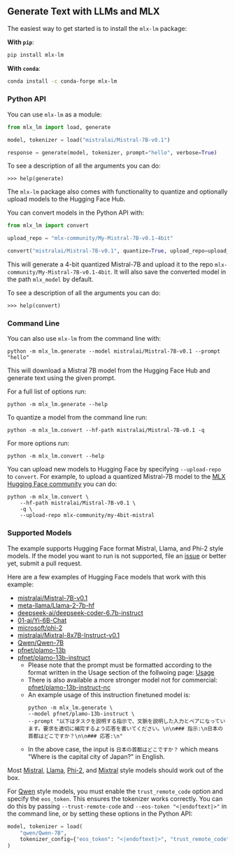 ## Generate Text with LLMs and MLX

The easiest way to get started is to install the `mlx-lm` package:

**With `pip`**:

```sh
pip install mlx-lm
```

**With `conda`**:

```sh
conda install -c conda-forge mlx-lm
```

### Python API

You can use `mlx-lm` as a module:

```python
from mlx_lm import load, generate

model, tokenizer = load("mistralai/Mistral-7B-v0.1")

response = generate(model, tokenizer, prompt="hello", verbose=True)
```

To see a description of all the arguments you can do:

```
>>> help(generate)
```

The `mlx-lm` package also comes with functionality to quantize and optionally
upload models to the Hugging Face Hub.

You can convert models in the Python API with:

```python
from mlx_lm import convert

upload_repo = "mlx-community/My-Mistral-7B-v0.1-4bit"

convert("mistralai/Mistral-7B-v0.1", quantize=True, upload_repo=upload_repo)
```

This will generate a 4-bit quantized Mistral-7B and upload it to the
repo `mlx-community/My-Mistral-7B-v0.1-4bit`. It will also save the
converted model in the path `mlx_model` by default.

To see a description of all the arguments you can do:

```
>>> help(convert)
```

### Command Line

You can also use `mlx-lm` from the command line with:

```
python -m mlx_lm.generate --model mistralai/Mistral-7B-v0.1 --prompt "hello"
```

This will download a Mistral 7B model from the Hugging Face Hub and generate
text using the given prompt.

For a full list of options run:

```
python -m mlx_lm.generate --help
```

To quantize a model from the command line run:

```
python -m mlx_lm.convert --hf-path mistralai/Mistral-7B-v0.1 -q
```

For more options run:

```
python -m mlx_lm.convert --help
```

You can upload new models to Hugging Face by specifying `--upload-repo` to
`convert`. For example, to upload a quantized Mistral-7B model to the
[MLX Hugging Face community](https://huggingface.co/mlx-community) you can do:

```
python -m mlx_lm.convert \
    --hf-path mistralai/Mistral-7B-v0.1 \
    -q \
    --upload-repo mlx-community/my-4bit-mistral
```

### Supported Models

The example supports Hugging Face format Mistral, Llama, and Phi-2 style
models.  If the model you want to run is not supported, file an
[issue](https://github.com/ml-explore/mlx-examples/issues/new) or better yet,
submit a pull request.

Here are a few examples of Hugging Face models that work with this example:

- [mistralai/Mistral-7B-v0.1](https://huggingface.co/mistralai/Mistral-7B-v0.1)
- [meta-llama/Llama-2-7b-hf](https://huggingface.co/meta-llama/Llama-2-7b-hf)
- [deepseek-ai/deepseek-coder-6.7b-instruct](https://huggingface.co/deepseek-ai/deepseek-coder-6.7b-instruct)
- [01-ai/Yi-6B-Chat](https://huggingface.co/01-ai/Yi-6B-Chat)
- [microsoft/phi-2](https://huggingface.co/microsoft/phi-2)
- [mistralai/Mixtral-8x7B-Instruct-v0.1](https://huggingface.co/mistralai/Mixtral-8x7B-Instruct-v0.1)
- [Qwen/Qwen-7B](https://huggingface.co/Qwen/Qwen-7B)
- [pfnet/plamo-13b](https://huggingface.co/pfnet/plamo-13b)
- [pfnet/plamo-13b-instruct](https://huggingface.co/pfnet/plamo-13b-instruct)
    - Please note that the prompt must be formatted according to the format written in the Usage section of the follwoing page: [Usage](https://huggingface.co/pfnet/plamo-13b-instruct#usage)
    - There is also available a more stronger model not for commercial: [pfnet/plamo-13b-instruct-nc](https://huggingface.co/pfnet/plamo-13b-instruct-nc)
    - An example usage of this instruction finetuned model is:
        ```
        python -m mlx_lm.generate \
        --model pfnet/plamo-13b-instruct \
        --prompt "以下はタスクを説明する指示で、文脈を説明した入力とペアになっています。要求を適切に補完するよう応答を書いてください。\n\n### 指示:\n日本の首都はどこですか？\n\n### 応答:\n"
        ```
    - In the above case, the input is `日本の首都はどこですか？` which means "Where is the capital city of Japan?" in English.

Most
[Mistral](https://huggingface.co/models?library=transformers,safetensors&other=mistral&sort=trending),
[Llama](https://huggingface.co/models?library=transformers,safetensors&other=llama&sort=trending),
[Phi-2](https://huggingface.co/models?library=transformers,safetensors&other=phi&sort=trending),
and
[Mixtral](https://huggingface.co/models?library=transformers,safetensors&other=mixtral&sort=trending)
style models should work out of the box.

For
[Qwen](https://huggingface.co/models?library=transformers,safetensors&other=qwen&sort=trending)
style models, you must enable the `trust_remote_code` option and specify the
`eos_token`. This ensures the tokenizer works correctly.  You can do this by
passing `--trust-remote-code` and `--eos-token "<|endoftext|>"` in the command
line, or by setting these options in the Python API:

```python
model, tokenizer = load(
    "qwen/Qwen-7B",
    tokenizer_config={"eos_token": "<|endoftext|>", "trust_remote_code": True},
)
```
